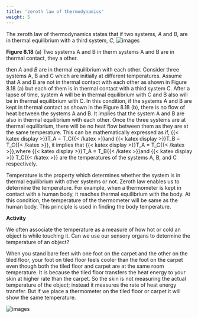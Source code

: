 ```yaml
---
title: 'zeroth law of thermodynamics'
weight: 5
---
```


The zeroth law of thermodynamics states that if two systems, _A_ and _B_, are in thermal equilibrium with a third system, _C_,
![images](image_93.jpg)

**Figure 8.18** (a) Two systems A and B in therm systems A and B are in thermal contact, they a other.

then _A_ and _B_ are in thermal equilibrium with each other. Consider three systems A, B and C which are initially at different temperatures. Assume that A and B are not in thermal contact with each other as shown in Figure 8.18 (a) but each of them is in thermal contact with a third system C. After a lapse of time, system A will be in thermal equilibrium with C and B also will be in thermal equilibrium with C. In this condition, if the systems A and B are kept in thermal contact as shown in the Figure 8.18 (b), there is no flow of heat between the systems A and B. It implies that the system A and B are also in thermal equilibrium with each other. Once the three systems are at thermal equilibrium, there will be no heat flow between them as they are at the same temperature. This can be mathematically expressed as if, {{< katex display >}}T_A = T_C{{< /katex >}}and {{< katex display >}}T_B = T_C{{< /katex >}}, it implies that {{< katex display >}}T_A = T_C{{< /katex >}},where {{< katex display >}}T_A = T_B{{< /katex >}}and {{< katex display >}} T_C{{< /katex >}} are the temperatures of the systems A, B, and C respectively.

Temperature is the property which determines whether the system is
in thermal equilibrium with other systems or not. Zeroth law enables us to determine the temperature. For example, when a thermometer is kept in contact with a human body, it reaches thermal equilibrium with the body. At this condition, the temperature of the thermometer will be same as the human body. This principle is used in finding the body temperature.

**Activity**  

We often associate the temperature as a measure of how hot or cold an object is while touching it. Can we use our sensory organs to determine the temperature of an object?

When you stand bare feet with one foot on the carpet and the other on the tiled floor, your foot on tiled floor feels cooler than the foot on the carpet even though both the tiled floor and carpet are at the same room temperature. It is because the tiled floor transfers the heat energy to your skin at higher rate than the carpet. So the skin is not measuring the actual temperature of the object; instead it measures the rate of heat energy transfer. But if we place a thermometer on the tiled floor or carpet it will show the same temperature.

![images](Image_94.jpg)

